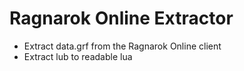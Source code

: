 # Ragnarok Online Extractor
 - Extract data.grf from the Ragnarok Online client
 - Extract lub to readable lua
